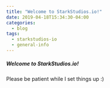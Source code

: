 ```yaml
---
title: "Welcome to StarkStudios.io!"
date: 2019-04-18T15:34:30-04:00
categories:
  - blog
tags:
  - starkstudios-io
  - general-info
---
```


##### Welcome to StarkStudios.io!

Please be patient while I set things up :)